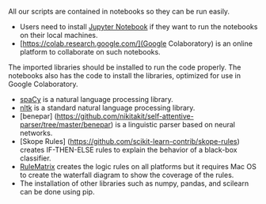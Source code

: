 All our scripts are contained in notebooks so they can be run easily.
 * Users need to install [Jupyter Notebook](https://jupyter.org/install) if they want to run the notebooks on their local machines.
 * [https://colab.research.google.com/](Google Colaboratory) is an online platform to collaborate on such notebooks.

The imported libraries should be installed to run the code properly. The notebooks also has the code to install the libraries, optimized for use in Google Colaboratory.
 * [spaCy](https://spacy.io/) is a natural language processing library.
 * [nltk](https://www.nltk.org/) is a standard natural language processing library.
 * [benepar] (https://github.com/nikitakit/self-attentive-parser/tree/master/benepar) is a linguistic parser based on neural networks.
 * [Skope Rules] (https://github.com/scikit-learn-contrib/skope-rules) creates IF-THEN-ELSE rules to explain the behavior of a black-box classifier.
 * [RuleMatrix](https://github.com/rulematrix/rule-matrix-py.git) creates the logic rules on all platforms but it requires Mac OS to create the waterfall diagram to show the coverage of the rules.
 * The installation of other libraries such as numpy, pandas, and scilearn can be done using pip.
